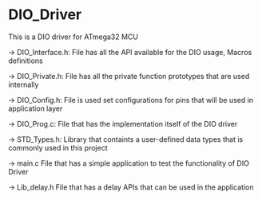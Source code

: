 # DIO_Driver
This is a DIO driver for ATmega32 MCU

-> DIO_Interface.h:
File has all the API available for the DIO usage, Macros definitions

-> DIO_Private.h:
File has all the private function prototypes that are used internally

-> DIO_Config.h:
File is used set configurations for pins that will be used in application layer

-> DIO_Prog.c:
File that has the implementation itself of the DIO driver

-> STD_Types.h: 
Library that containts a user-defined data types that is commonly used in this project

-> main.c
File that has a simple application to test the functionality of DIO Driver

-> Lib_delay.h
File that has a delay APIs that can be used in the application
